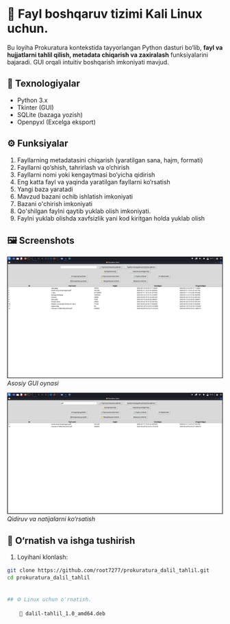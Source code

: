 

# 📂 Fayl boshqaruv tizimi Kali Linux uchun.

Bu loyiha Prokuratura kontekstida tayyorlangan Python dasturi bo‘lib, **fayl va hujjatlarni tahlil qilish, metadata chiqarish va zaxiralash** funksiyalarini bajaradi. GUI orqali intuitiv boshqarish imkoniyati mavjud.

## 🔧 Texnologiyalar
- Python 3.x
- Tkinter (GUI)
- SQLite (bazaga yozish)
- Openpyxl (Excelga eksport)

## ⚙️ Funksiyalar
1. Fayllarning metadatasini chiqarish (yaratilgan sana, hajm, formati)
2. Fayllarni qo‘shish, tahrirlash va o‘chirish
3. Fayllarni nomi yoki kengaytmasi bo‘yicha qidirish
4. Eng katta fayl va yaqinda yaratilgan fayllarni ko‘rsatish
5. Yangi baza yaratadi
6. Mavzud bazani ochib ishlatish imkoniyati
7. Bazani o'chirish imkoniyati
8. Qo'shilgan faylni qaytib yuklab olish imkoniyati.
9. Faylni yuklab olishda xavfsizlik yani kod kiritgan holda yuklab olish

## 🖼 Screenshots

![Main Interface](screenshots/main_interface.png)
*Asosiy GUI oynasi*

![Qidiruv Natijasi](screenshots/search_example.png)
*Qidiruv va natijalarni ko‘rsatish*

## 🚀 O‘rnatish va ishga tushirish

1. Loyihani klonlash:
```bash
git clone https://github.com/root7277/prokuratura_dalil_tahlil.git
cd prokuratura_dalil_tahlil


## ⚙️ Linux uchun o'rnatish.

    📂 dalil-tahlil_1.0_amd64.deb